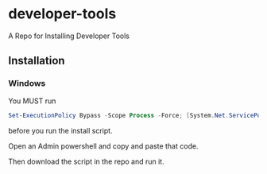 # developer-tools
A Repo for Installing Developer Tools

## Installation
### Windows

You MUST run 

```powershell
Set-ExecutionPolicy Bypass -Scope Process -Force; [System.Net.ServicePointManager]::SecurityProtocol = [System.Net.ServicePointManager]::SecurityProtocol -bor 3072; iex ((New-Object System.Net.WebClient).DownloadString('https://community.chocolatey.org/install.ps1'))
```

before you run the install script. 

Open an Admin powershell and copy and paste that code. 

Then download the script in the repo and run it.
